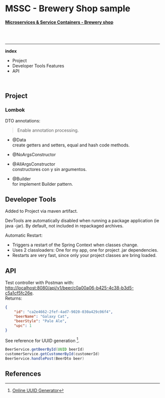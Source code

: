 # MSSC - Brewery Shop sample
<u>__Microservices & Service Containers - Brewery shop__</u>

<br>
<br>

---

__index__

* Project
* Developer Tools Features
* API

<br>



## Project


### Lombok
DTO annotations:
> Enable annotation processing.

- @Data<br>
create getters and setters, equal and hash code methods.

- @NoArgsConstructor
- @AllArgsConstructor<br>
constructores con y sin argumentos.

- @Builder<br>
for implement Builder pattern.

## Developer Tools

Added to Project via maven artifact.

DevTools are automatically disabled when running a package application (ie java -jar). By default, not included in repackaged archives.

Automatic Restart:

* Triggers a restart of the Spring Context when classes change.
* Uses 2 classloaders: One for my app, one for project .jar dependencies.
* Restarts are very fast, since only your project classes are bring loaded.






## API

Test controller with Postman with: <u>http://localhost:8080/api/v1/beer/c0a00a06-b425-4c38-b3d5-c5a1cf5fc26e</u>.<br>
Returns:

~~~json
{
    "id": "ca2e4662-2fef-4ad7-9020-030a429c06f4",
    "beerName": "Galaxy Cat",
    "beerStyle": "Pale Ale",
    "upc": 1
}
~~~

See reference for UUID generation [^1].

~~~java
BeerService.getBeerById(UUID beerId)
customerService.getCustomerById(customerId)
BeerService.handlePost(BeerDto beer)
~~~




## References



[^1]: [Online UUID Generator](https://www.uuidgenerator.net)
